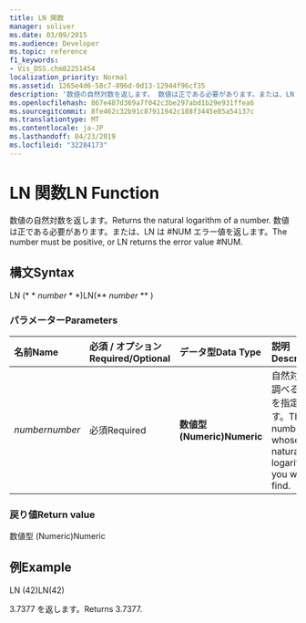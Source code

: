 ```yaml
---
title: LN 関数
manager: soliver
ms.date: 03/09/2015
ms.audience: Developer
ms.topic: reference
f1_keywords:
- Vis_DSS.chm82251454
localization_priority: Normal
ms.assetid: 1265e4d6-58c7-896d-0d13-12944f96cf35
description: '数値の自然対数を返します。 数値は正である必要があります。または、LN は #NUM エラー値を返します。'
ms.openlocfilehash: 867e487d369a7f042c3be297abd1b29e931ffea6
ms.sourcegitcommit: 8fe462c32b91c87911942c188f3445e85a54137c
ms.translationtype: MT
ms.contentlocale: ja-JP
ms.lasthandoff: 04/23/2019
ms.locfileid: "32284173"
---
```

# <a name="ln-function"></a><span data-ttu-id="cab5d-104">LN 関数</span><span class="sxs-lookup"><span data-stu-id="cab5d-104">LN Function</span></span>

<span data-ttu-id="cab5d-105">数値の自然対数を返します。</span><span class="sxs-lookup"><span data-stu-id="cab5d-105">Returns the natural logarithm of a number.</span></span> <span data-ttu-id="cab5d-106">数値は正である必要があります。または、LN は #NUM エラー値を返します。</span><span class="sxs-lookup"><span data-stu-id="cab5d-106">The number must be positive, or LN returns the error value #NUM.</span></span>
  
## <a name="syntax"></a><span data-ttu-id="cab5d-107">構文</span><span class="sxs-lookup"><span data-stu-id="cab5d-107">Syntax</span></span>

<span data-ttu-id="cab5d-108">LN (\* \* *number* \* \*)</span><span class="sxs-lookup"><span data-stu-id="cab5d-108">LN(\*\* *number* \*\* )</span></span> 
  
### <a name="parameters"></a><span data-ttu-id="cab5d-109">パラメーター</span><span class="sxs-lookup"><span data-stu-id="cab5d-109">Parameters</span></span>

|<span data-ttu-id="cab5d-110">**名前**</span><span class="sxs-lookup"><span data-stu-id="cab5d-110">**Name**</span></span>|<span data-ttu-id="cab5d-111">**必須 / オプション**</span><span class="sxs-lookup"><span data-stu-id="cab5d-111">**Required/Optional**</span></span>|<span data-ttu-id="cab5d-112">**データ型**</span><span class="sxs-lookup"><span data-stu-id="cab5d-112">**Data Type**</span></span>|<span data-ttu-id="cab5d-113">**説明**</span><span class="sxs-lookup"><span data-stu-id="cab5d-113">**Description**</span></span>|
|:-----|:-----|:-----|:-----|
| <span data-ttu-id="cab5d-114">_number_</span><span class="sxs-lookup"><span data-stu-id="cab5d-114">_number_</span></span> <br/> |<span data-ttu-id="cab5d-115">必須</span><span class="sxs-lookup"><span data-stu-id="cab5d-115">Required</span></span>  <br/> |<span data-ttu-id="cab5d-116">**数値型 (Numeric)**</span><span class="sxs-lookup"><span data-stu-id="cab5d-116">**Numeric**</span></span> <br/> | <span data-ttu-id="cab5d-117">自然対数を調べる数値を指定します。</span><span class="sxs-lookup"><span data-stu-id="cab5d-117">The number whose natural logarithm you want to find.</span></span>  <br/> |
   
### <a name="return-value"></a><span data-ttu-id="cab5d-118">戻り値</span><span class="sxs-lookup"><span data-stu-id="cab5d-118">Return value</span></span>

<span data-ttu-id="cab5d-119">数値型 (Numeric)</span><span class="sxs-lookup"><span data-stu-id="cab5d-119">Numeric</span></span>
  
## <a name="example"></a><span data-ttu-id="cab5d-120">例</span><span class="sxs-lookup"><span data-stu-id="cab5d-120">Example</span></span>

<span data-ttu-id="cab5d-121">LN (42)</span><span class="sxs-lookup"><span data-stu-id="cab5d-121">LN(42)</span></span> 
  
<span data-ttu-id="cab5d-122">3.7377 を返します。</span><span class="sxs-lookup"><span data-stu-id="cab5d-122">Returns 3.7377.</span></span> 
  

